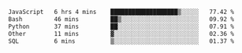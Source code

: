 
<!--START_SECTION:waka-->

```txt
JavaScript   6 hrs 4 mins    ███████████████████▒░░░░░   77.42 %
Bash         46 mins         ██▒░░░░░░░░░░░░░░░░░░░░░░   09.92 %
Python       37 mins         ██░░░░░░░░░░░░░░░░░░░░░░░   07.91 %
Other        11 mins         ▓░░░░░░░░░░░░░░░░░░░░░░░░   02.36 %
SQL          6 mins          ▒░░░░░░░░░░░░░░░░░░░░░░░░   01.37 %
```

<!--END_SECTION:waka-->
